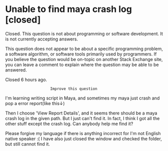 
# Unable to find maya crash log [closed]







Closed. This question is not about programming or software development. It is not currently accepting answers.
                        
                    










 This question does not appear to be about a specific programming problem, a software algorithm, or software tools primarily used by programmers. If you believe the question would be on-topic on another Stack Exchange site, you can leave a comment to explain where the question may be able to be answered.


Closed 6 hours ago.







                        Improve this question
                    



I'm learning writing script in Maya, and sometimes my maya just crash and pop a error report(like this↓)

Then I choose 'View Report Details', and it seems there should be a maya crash log in the given path. But I just can't find it. In fact, I think I got all the other stuff except the crash log. Can anybody help me find it?

Please forgive my language if there is anything incorrect for I'm not English native speaker :(
I have also just closed the window and checked the folder, but still cannot find it.

        